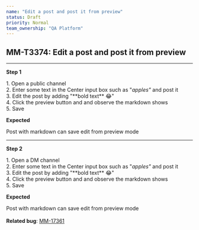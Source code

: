 ```yaml
---
name: "Edit a post and post it from preview"
status: Draft
priority: Normal
team_ownership: "QA Platform"
---
```


## MM-T3374: Edit a post and post it from preview

---

**Step 1**

1\. Open a public channel\
2\. Enter some text in the Center input box such as "_apples"_ and post it\
3\. Edit the post by adding "\*\*bold text\*\* :joy:"\
4\. Click the preview button and and observe the markdown shows\
5\. Save

**Expected**

Post with markdown can save edit from preview mode

---

**Step 2**

1\. Open a DM channel\
2\. Enter some text in the Center input box such as "_apples"_ and post it\
3\. Edit the post by adding "\*\*bold text\*\* :joy:"\
4\. Click the preview button and and observe the markdown shows\
5\. Save

**Expected**

Post with markdown can save edit from preview mode\
\
**Related bug**: [MM-17361](https://mattermost.atlassian.net/browse/MM-17361)
